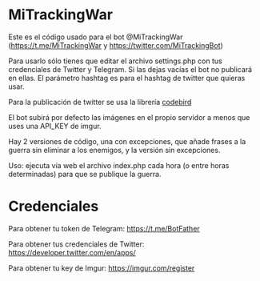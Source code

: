 # MiTrackingWar

Este es el código usado para el bot @MiTrackingWar (https://t.me/MiTrackingWar y https://twitter.com/MiTrackingBot)

Para usarlo sólo tienes que editar el archivo settings.php con tus credenciales de Twitter y Telegram. Si las dejas vacías el bot no publicará en ellas. El parámetro hashtag es para el hashtag de twitter que quieras usar.

Para la publicación de twitter se usa la librería [codebird](https://github.com/jublo/codebird-php)

El bot subirá por defecto las imágenes en el propio servidor a menos que uses una API_KEY de imgur.

Hay 2 versiones de código, una con excepciones, que añade frases a la guerra sin eliminar a los enemigos, y la versión sin excepciones.

Uso: ejecuta vía web el archivo index.php cada hora (o entre horas determinadas) para que se publique la guerra.

# Credenciales

Para obtener tu token de Telegram:
https://t.me/BotFather

Para obtener tus credenciales de Twitter:
https://developer.twitter.com/en/apps/

Para obtener tu key de Imgur:
https://imgur.com/register
